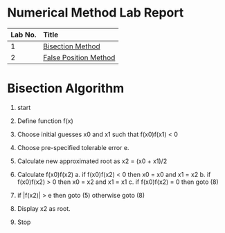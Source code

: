 # Numerical Method Lab Report

|Lab No.|Title|
|:---|:---|
|1|[Bisection Method](https://github.com/kabirdeula/Numerical_Method_Lab_Report/blob/main/Lab%20Report/Lab1-BisectionMethod.py)|
|2|[False Position Method](https://github.com/kabirdeula/Numerical_Method_Lab_Report/blob/main/Lab%20Report/Lab2-FalsePositionMethod.py)|

# Bisection Algorithm

1. start

2. Define function f(x)

3. Choose initial guesses x0 and x1 such that f(x0)f(x1) < 0

4. Choose pre-specified tolerable error e.

5. Calculate new approximated root as x2 = (x0 + x1)/2

6. Calculate f(x0)f(x2)
	a. if f(x0)f(x2) < 0 then x0 = x0 and x1 = x2
	b. if f(x0)f(x2) > 0 then x0 = x2 and x1 = x1
	c. if f(x0)f(x2) = 0 then goto (8)
	
7. if |f(x2)| > e then goto (5) otherwise goto (8)

8. Display x2 as root.

9. Stop